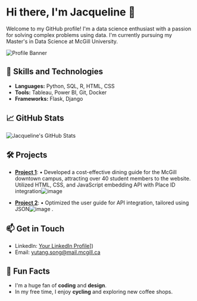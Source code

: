 # Hi there, I'm Jacqueline 👋

Welcome to my GitHub profile! I'm a data science enthusiast with a passion for solving complex problems using data. I'm currently pursuing my Master's in Data Science at McGill University.

![Profile Banner]([([https://github.com/YutangSSS/YutangSSS]))

## 🚀 Skills and Technologies

- **Languages:** Python, SQL, R, HTML, CSS
- **Tools:** Tableau, Power BI, Git, Docker
- **Frameworks:** Flask, Django

## 📈 GitHub Stats

![Jacqueline's GitHub Stats](https://github-readme-stats.vercel.app/api?username=yourusername&show_icons=true&theme=radical)

## 🛠 Projects

- [**Project 1**](https://github.com/yourusername/project1): •	Developed a cost-effective dining guide for the McGill downtown campus, attracting over 40 student members to the website. Utilized HTML, CSS, and JavaScript embedding API with Place ID integration![image]([https://github.com/user-attachments/assets/532ac702-5b73-4e8b-9ab2-d43cc4f783cd](https://github.com/YutangSSS/McGillAfforableFood))

- [**Project 2**]([https://github.com/yourusername/project2]): •	Optimized the user guide for API integration, tailored using JSON![image](https://github.com/user-attachments/assets/01a76820-aa00-4977-ac85-f3469d90fbfe)
.


## 📫 Get in Touch

- LinkedIn: [Your LinkedIn Profile]([https://www.linkedin.com/in/yutang-song/)])
- Email: [yutang.song@mail.mcgill.ca](mailto:your.email@example.com)

## 🎨 Fun Facts

- I'm a huge fan of **coding** and **design**.
- In my free time, I enjoy **cycling** and exploring new coffee shops.

